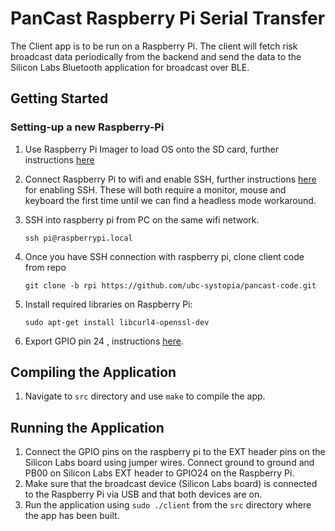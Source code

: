 # PanCast Raspberry Pi Serial Transfer

The Client app is to be run on a Raspberry Pi. The client will fetch risk broadcast data periodically from the backend and send the data to the Silicon Labs 
Bluetooth application for broadcast over BLE.

## Getting Started

### Setting-up a new Raspberry-Pi

1. Use Raspberry Pi Imager to load OS onto the SD card, further instructions [here](https://projects.raspberrypi.org/en/projects/raspberry-pi-setting-up/2)
2. Connect Raspberry Pi to wifi and enable SSH, further instructions [here](https://phoenixnap.com/kb/enable-ssh-raspberry-pi) for enabling SSH. These will both require a monitor, mouse and keyboard the first time until we can find a headless mode workaround.
3. SSH into raspberry pi from PC on the same wifi network.

    `ssh pi@raspberrypi.local`

4. Once you have SSH connection with raspberry pi, clone client code from repo

    `git clone -b rpi https://github.com/ubc-systopia/pancast-code.git`

5. Install required libraries on Raspberry Pi:

    `sudo apt-get install libcurl4-openssl-dev`

6. Export GPIO pin 24 , instructions [here](https://www.ics.com/blog/gpio-programming-using-sysfs-interface).

## Compiling the Application

1. Navigate to `src` directory and use `make` to compile the app.

## Running the Application

1. Connect the GPIO pins on the raspberry pi to the EXT header pins on the Silicon Labs board using jumper wires. Connect ground to ground and PB00 on 
    Silicon Labs EXT header to GPIO24 on the Raspberry Pi. 
2. Make sure that the broadcast device (Silicon Labs board) is connected to the Raspberry Pi via USB and that both devices are on. 
3. Run the application using `sudo ./client` from the `src` directory where the app has been built.
